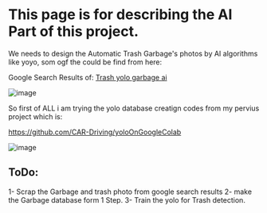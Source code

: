 # This page is for describing the AI Part of this project.

We needs to design the Automatic Trash Garbage's photos by AI algorithms like yoyo, som ogf the could be find from here:

Google Search Results of: [Trash yolo garbage ai](https://www.google.com/search?q=trash+yolo+garbage+ai&tbm=isch&ved=2ahUKEwip2YmDh4rwAhUGHBoKHXNKDO8Q2-cCegQIABAA&oq=trash+yolo+garbage+ai&gs_lcp=CgNpbWcQA1DLxAFY4csBYPnOAWgAcAB4AIABkwKIAYoGkgEDMi0zmAEAoAEBqgELZ3dzLXdpei1pbWfAAQE&sclient=img&ei=ZlV9YKmOO4a4aPOUsfgO&bih=887&biw=804&client=opera&hs=dNU)

![image](https://user-images.githubusercontent.com/6679151/115223039-9c67b600-a120-11eb-8698-085b03c68bed.png)

So first of ALL i am trying the yolo database creatign codes from my pervius project which is:

https://github.com/CAR-Driving/yoloOnGoogleColab

![image](https://user-images.githubusercontent.com/6679151/115223611-3c254400-a121-11eb-8353-1cb38edf2bfd.png)

## ToDo:

1- Scrap the Garbage and trash photo from google search results
2- make the Garbage database form 1 Step.
3- Train the yolo for Trash detection.
